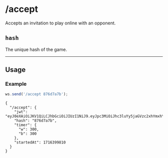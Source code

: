 # /accept

Accepts an invitation to play online with an opponent.

## `hash`

The unique hash of the game.

---

## Usage

### Example

```js
ws.send('/accept 876d7a7b');
```

```text
{
  "/accept": {
    "jwt": "eyJ0eXAiOiJKV1QiLCJhbGciOiJIUzI1NiJ9.eyJpc3MiOiJhc3luYy5jaGVzc2xhYmxhYi5vcmciLCJpYXQiOjE3MTYzOTk3NjYsImV4cCI6MTcxNjQwMzM2NiwidmFyaWFudCI6ImNsYXNzaWNhbCIsInN1Ym1vZGUiOiJmcmllbmQiLCJjb2xvciI6InciLCJtaW4iOiI1IiwiaW5jcmVtZW50IjoiMyIsImZlbiI6InJuYnFrYm5yL3BwcHBwcHBwLzgvOC84LzgvUFBQUFBQUFAvUk5CUUtCTlIgdyBLUWtxIC0ifQ.hqxBC0gZS7aka7_FUGtLJ3uFG_RtjGqhHi7ttvHb73A",
    "hash": "876d7a7b",
    "timer": {
      "w": 300,
      "b": 300
    },
    "startedAt": 1716399810
  }
}
```
